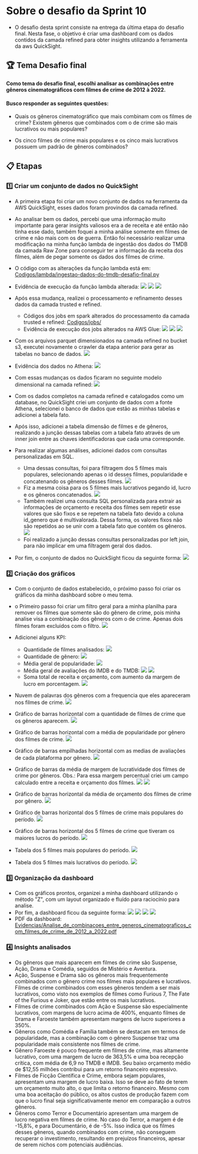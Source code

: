 # Sobre o desafio da Sprint 10
- O desafio desta sprint consiste na entrega da última etapa do desafio final. Nesta fase, o objetivo é criar uma dashboard com os dados contidos da camada refined para obter insights utilizando a ferramenta da aws QuickSight.
    
## 🏆 Tema Desafio final
#### Como tema do desafio final, escolhi analisar as combinações entre gêneros cinematográficos com filmes de crime de 2012 à 2022.

#### Busco responder as seguintes questões:

- Quais os gêneros cinematográfico que mais combinam com os filmes de crime?  Existem gêneros que combinados com o de crime são mais lucrativos ou mais populares?

- Os cinco filmes de crime mais populares e os cinco mais lucrativos possuem um padrão de gêneros combinados?
    
## 📋 Etapas

### 1️⃣ Criar um conjunto de dados no QuickSight

- A primeira etapa foi criar um novo conjunto de dados na ferramenta da AWS QuickSight, esses dados foram provindos da camada refined. 
- Ao analisar bem os dados, percebi que uma informação muito importante para gerar insights valiosos era a de receita e até então não tinha esse dado, também foquei a minha análise somente em filmes de crime e não mais com os de guerra. Então foi necessário realizar uma modificação na minha função lambda de ingestão dos dados do TMDB da camada Raw Zone para conseguir ter a informação da receita dos filmes, além de pegar somente os dados dos filmes de crime. 
- O código com as alterações da função lambda está em: [Codigos/lambda/ingestao-dados-do-tmdb-desafio-final.py](Codigos/lambda/ingestao-dados-do-tmdb-desafio-final.py)
- Evidência de execução da função lambda alterada: 
  ![](Evidencias/print_evidencia_funcao_lambda_executada.png)
  ![](Evidencias/print_evidencia_de_execucao_funcao_lambda_dados_tmdb_no_bucket.png)
  ![](Evidencias/print_evidencia_funcao_lambda_json.png)
- Após essa mudança, realizei o processamento e refinamento desses dados da camada trusted e refined.
  - Códigos dos jobs em spark alterados do processamento da camada trusted e refined: [Codigos/jobs/](Codigos/jobs/)
  - Evidência de execução dos jobs alterados na AWS Glue:
    ![](Evidencias/print_evidencia_de_execucao_job_tmdb_processamento_trusted.png)
    ![](Evidencias/print_evidencia_de_execucao_job_csv_processamento_trusted.png)
    ![](Evidencias/print_evidencia_de_execucao_job_processamento_refined.png)
- Com os arquivos parquet dimensionados na camada refined no bucket s3, executei novamente o crawler da etapa anterior para gerar as tabelas no banco de dados.
  ![](Evidencias/print_evidencia_crawler_executado_com_sucesso.png)
- Evidência dos dados no Athena:
  ![](Evidencias/print_evidencia_database_com_dados_dimensionais_no_athena.png)
- Com essas mudanças os dados ficaram no seguinte modelo dimensional na camada refined:
![](Evidencias/modelo_dimensional.png)

- Com os dados completos na camada refined e catalogados como um database, no QuickSight criei um conjunto de dados com a fonte Athena, selecionei o banco de dados que estão as minhas tabelas e adicionei a tabela fato.
- Após isso, adicionei a tabela dimensão de filmes e de gêneros, realizando a junção dessas tabelas com a tabela fato através de um inner join entre as chaves identificadoras que cada uma corresponde.
- Para realizar algumas análises, adicionei dados com consultas personalizadas em SQL. 
  - Uma dessas consultas, foi para filtragem dos 5 filmes mais populares, selecionando apenas o id desses filmes, popularidade e concatenando os gêneros desses filmes.
  ![](Evidencias/print_conjunto_de_dados_consulta_personalizada_top5_filmes_populares.png)
  -  Fiz a mesma coisa para os 5 filmes mais lucrativos pegando id, lucro e os gêneros concatenados.
    ![](Evidencias/print_conjunto_de_dados_consulta_personalizada_top5_filmes_lucrativos.png)
  - Também realizei uma consulta SQL personalizada para extrair as informações de orçamento e receita dos filmes sem repetir esse valores que são fixos e se repetem na tabela fato devido a coluna id_genero que é multivalorada. Dessa forma, os valores fixos não são repetidos ao se unir com a tabela fato que contém os gêneros.
    ![](Evidencias/print_conjunto_de_dados_consulta_personalizada_top5_filmes_orcamento_receita_fixo.png)
  - Foi realizado a junção dessas consultas personalizadas por left join, para não implicar em uma filtragem geral dos dados.

- Por fim, o conjunto de dados no QuickSight ficou da seguinte forma:
![](Evidencias/print_conjunto_de_dados_quicksight.png)

### 2️⃣ Criação dos gráficos
- Com o conjunto de dados estabelecido, o próximo passo foi criar os gráficos da minha dashboard sobre o meu tema.
- o Primeiro passo foi criar um filtro geral para a minha planilha para remover os filmes que somente são do gênero de crime, pois minha analise visa a combinação dos gêneros com o de crime. Apenas dois filmes foram excluidos com o filtro.
![](Evidencias/print_quicksight_filtro_geral.png) 

- Adicionei alguns KPI: 
   - Quantidade de filmes analisados:
  ![](Evidencias/print_quicksight_KPI_qtd_filmes.png)
    - Quantidade de gênero:
  ![](Evidencias/print_quicksight_KPI_qtd_genero.png)
    - Média geral de popularidade:
    ![](Evidencias/print_quicksight_KPI_media_popularidade.png)
    - Média geral de avaliações do IMDB e do TMDB:
    ![](Evidencias/print_quicksight_media_de_avaliacao_IMDB.png)
    ![](Evidencias/print_quicksight_media_de_avaliacao_TMDB.png)
    - Soma total de receita e orçamento, com aumento da margem de lucro em porcentagem.
    ![](Evidencias/print_quicksight_KPI_total_receita_e_orcamento.png)
- Nuvem de palavras dos gêneros com a frequencia que eles apareceram nos filmes de crime.
  ![](Evidencias/print_quicksight_nuvem_de_palavras_genero.png)
- Gráfico de barras horizontal com a quantidade de filmes de crime que os gêneros aparecem.
  ![](Evidencias/print_quicksight_grafico_barras_quantidade_filmes_crime_com_generos.png)
- Gráfico de barras horizontal com a média de popularidade por gênero dos filmes de crime.
    ![](Evidencias/print_quicksight_grafico_barras_horizontal_popularidade_media_por_genero.png)
- Gráfico de barras empilhadas horizontal com as medias de avaliações de cada plataforma por gênero.
  ![](Evidencias/print_quicksight_grafico_barras_empilhadas_media_de_avaliacoes_por_genero.png)
- Gráfico de barras da média de margem de lucratividade dos filmes de crime por gêneros. Obs.: Para essa margem percentual criei um campo calculado entre a receita e orçamento dos filmes.
  ![](Evidencias/print_quicksight_campo_calculado_margem_percentual_de_lucro.png)
  ![](Evidencias/print_quicksight_media_percentual_de_lucratividade_por_genero.png)
- Gráfico de barras horizontal da média de orçamento dos filmes de crime por gênero.
  ![](Evidencias/print_quicksight_grafico_barras_vertical_media_orcamento_por_genero.png)
- Gráfico de barras horizontal dos 5 filmes de crime mais populares do período.
  ![](Evidencias/print_quicksight_grafico_horizontal_5_filmes_crime_mais_populares.png)
- Gráfico de barras horizontal dos 5 filmes de crime que tiveram os maiores lucros do período.
  ![](Evidencias/print_quicksight_grafico_barras_horizontal_5_filmes_mais_lucrativos.png)
- Tabela dos 5 filmes mais populares do período.
  ![](Evidencias/print_quicksight_tabela_5_filmes_mais_populares.png)
- Tabela dos 5 filmes mais lucrativos do período.
  ![](Evidencias/print_quicksight_tabela_5_filmes_mais_lucrativo.png)


### 3️⃣ Organização da dashboard

- Com os gráficos prontos, organizei a minha dashboard utilizando o método "Z", com um layout organizado e fluído para raciocínio para analise.
- Por fim, a dashboard ficou da seguinte forma:
  ![](Evidencias/dashboard_parte1.png)
  ![](Evidencias/dashboard_parte2.png)
  ![](Evidencias/dahsboard_parte3.png)
  ![](Evidencias/dashboard_parte4.png)
 - PDF da dashboard: [Evidencias/Analise_de_combinacoes_entre_generos_cinematograficos_com_filmes_de_crime_de_2012_a_2022.pdf](Evidencias/Analise_de_combinacoes_entre_generos_cinematograficos_com_filmes_de_crime_de_2012_a_2022.pdf.pdf)
### 4️⃣ Insights analisados

- Os gêneros que mais aparecem em filmes de crime são Suspense, Ação, Drama e Comédia, seguidos de Mistério e Aventura​.
- Ação, Suspense e Drama são os gêneros mais frequentemente combinados com o gênero crime nos filmes mais populares e lucrativos. Filmes de crime combinados com esses gêneros tendem a ser mais lucrativos, como visto nos exemplos de filmes como Furious 7, The Fate of the Furious e Joker, que estão entre os mais lucrativos.
- Filmes de crime combinados com Ação e Suspense são especialmente lucrativos, com margens de lucro acima de 400%, enquanto filmes de Drama e Faroeste também apresentam margens de lucro superiores a 350%.
- Gêneros como Comédia e Família também se destacam em termos de popularidade, mas a combinação com o gênero Suspense traz uma popularidade mais consistente nos filmes de crime.
- Gênero Faroeste é pouco frequente em filmes de crime, mas altamente lucrativo, com uma margem de lucro de 363,5% e uma boa recepção crítica, com média de 6,9 no TMDB e IMDB. Seu baixo orçamento médio de $12,55 milhões contribui para um retorno financeiro expressivo.
- Filmes de Ficção Científica e Crime, embora sejam populares, apresentam uma margem de lucro baixa. Isso se deve ao fato de terem um orçamento muito alto, o que limita o retorno financeiro. Mesmo com uma boa aceitação do público, os altos custos de produção fazem com que o lucro final seja significativamente menor em comparação a outros gêneros.
- Gêneros como Terror e Documentário apresentam uma margem de lucro negativa em filmes de crime. No caso do Terror, a margem é de -15,8%, e para Documentário, é de -5%. Isso indica que os filmes desses gêneros, quando combinados com crime, não conseguem recuperar o investimento, resultando em prejuízos financeiros, apesar de serem nichos com potenciais audiências.
